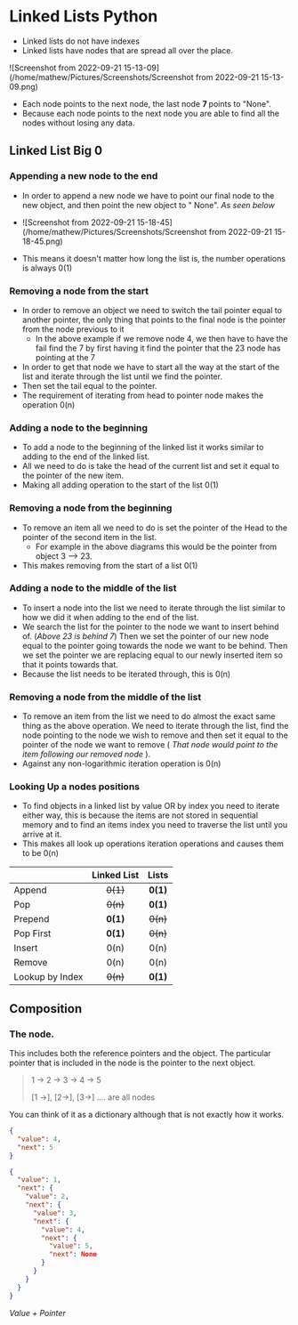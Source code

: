 # Linked Lists Python

- Linked lists do not have indexes
- Linked lists have nodes that are spread all over the place.

![Screenshot from 2022-09-21 15-13-09](/home/mathew/Pictures/Screenshots/Screenshot from 2022-09-21 15-13-09.png)

- Each node points to the next node, the last node <strong> 7 </strong> points to "None".
- Because each node points to the next node you are able to find all the nodes without losing any data.

## Linked List Big 0

### Appending a new node to the end

- In order to append a new node we have to point our final node to the new object, and then point the new object to "
  None". <em> As seen below </em>
- ![Screenshot from 2022-09-21 15-18-45](/home/mathew/Pictures/Screenshots/Screenshot from 2022-09-21 15-18-45.png)

- This means it doesn't matter how long the list is, the number operations is always 0(1)

### Removing a node from the start

- In order to remove an object we need to switch the tail pointer equal to another pointer, the only thing that points
  to the final node is the pointer from the node previous to it
    - In the above example if we remove node 4, we then have to have the fail find the 7 by first having it find the
      pointer that the 23 node has pointing at the 7
- In order to get that node we have to start all the way at the start of the list and iterate through the list until we
  find the pointer.
- Then set the tail equal to the pointer.
- The requirement of iterating from head to pointer node makes the operation 0(n)

### Adding a node to the beginning

- To add a node to the beginning of the linked list it works similar to adding to the end of the linked list.
- All we need to do is take the head of the current list and set it equal to the pointer of the new item.
- Making all adding operation to the start of the list 0(1)

### Removing a node from the beginning

- To remove an item all we need to do is set the pointer of the Head to the pointer of the second item in the list.
    - For example in the above diagrams this would be the pointer from object 3 --> 23.
- This makes removing from the start of a list 0(1)

### Adding a node to the middle of the list

- To insert a node into the list we need to iterate through the list similar to how we did it when adding to the end of
  the list.
- We search the list for the pointer to the node we want to insert behind of. (<em>Above 23 is behind 7</em>) Then we
  set the pointer of our new node equal to the pointer going towards the node we want to be behind. Then we set the
  pointer we are replacing equal to our newly inserted item so that it points towards that.
- Because the list needs to be iterated through, this is 0(n)

### Removing a node from the middle of the list

- To remove an item from the list we need to do almost the exact same thing as the above operation. We need to iterate
  through the list, find the node pointing to the node we wish to remove and then set it equal to the pointer of the
  node we want to remove (<em> That node would point to the item following our removed node </em>).
- Against any non-logarithmic iteration operation is 0(n)

### Looking Up a nodes positions

- To find objects in a linked list by value OR by index you need to iterate either way, this is because the items are
  not stored in sequential memory and to find an items index you need to traverse the list until you arrive at it.
- This makes all look up operations iteration operations and causes them to be 0(n)

|                 | Linked List |  Lists   |
|-----------------|:-----------:|:--------:|
| Append          |  ~~0(1)~~   | **0(1)** |
| Pop             |  ~~0(n)~~   | **0(1)** |
| Prepend         |  **0(1)**   | ~~0(n)~~ |
| Pop First       |  **0(1)**   | ~~0(n)~~ |
| Insert          |    0(n)     |   0(n)   |
| Remove          |    0(n)     |   0(n)   |
| Lookup by Index |  ~~0(n)~~   | **0(1)** |

## Composition

### The node.

This includes both the reference pointers and the object. The particular pointer that is included in the node is the
pointer to the next object.

> 1 -> 2 -> 3 -> 4 -> 5
>
> [1 ->], [2->], [3->] .... are all nodes

You can think of it as a dictionary although that is not exactly how it works.

```json
{
  "value": 4,
  "next": 5
}
```

```json
{
  "value": 1,
  "next": {
    "value": 2,
    "next": {
      "value": 3,
      "next": {
        "value": 4,
        "next": {
          "value": 5,
          "next": None
        }
      }
    }
  }
}
```
*Value + Pointer*

